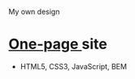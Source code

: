 My own design
<h1><a href="https://warm-dusk-db9f0d.netlify.app/" target="_blank">One-page </a> site</h1>
<ul>
  <li>HTML5, CSS3, JavaScript, BEM</li>
</ul>
